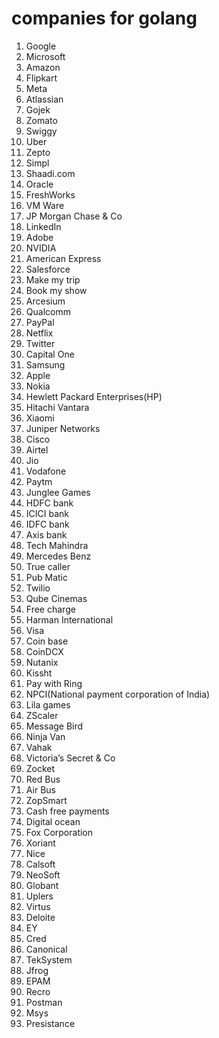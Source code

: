 # companies for golang
 
1.	Google
2.	Microsoft
3.	Amazon
4.	Flipkart
5.	Meta
6.	Atlassian
7.	Gojek
8.	Zomato
9.	Swiggy
10.	Uber
11.	Zepto
12.	Simpl
13.	Shaadi.com
14.	Oracle
15.	FreshWorks
16.	VM Ware
17.	JP Morgan Chase & Co
18.	LinkedIn
19.	Adobe
20.	NVIDIA
21.	American Express
22.	Salesforce
23.	Make my trip
24.	Book my show
25.	Arcesium
26.	Qualcomm
27.	PayPal
28.	Netflix
29.	Twitter
30.	Capital One
31.	Samsung
32.	Apple
33.	Nokia
34.	Hewlett Packard Enterprises(HP)
35.	Hitachi Vantara
36.	Xiaomi
37.	Juniper Networks
38.	Cisco
39.	Airtel
40.	Jio
41.	Vodafone
42.	Paytm
43.	Junglee Games
44.	HDFC bank
45.	ICICI bank
46.	IDFC bank
47.	Axis bank
48.	Tech Mahindra
49.	Mercedes Benz
50.	True caller
51.	Pub Matic
52.	Twilio
53.	Qube Cinemas
54.	Free charge
55.	Harman International
56.	Visa
57.	Coin base
58.	CoinDCX
59.	Nutanix
60.	Kissht
61.	Pay with Ring
62.	NPCI(National payment corporation of India)
63.	Lila games
64.	ZScaler
65.	Message Bird
66.	Ninja Van
67.	Vahak
68.	Victoria’s Secret & Co
69.	Zocket
70.	Red Bus
71.	Air Bus
72.	ZopSmart
73.	Cash free payments
74.	Digital ocean
75.	Fox Corporation
76. Xoriant
77. Nice
78. Calsoft
79. NeoSoft
80. Globant
81. Uplers
82. Virtus
83. Deloite
84. EY
85. Cred
86. Canonical
87. TekSystem
88. Jfrog
89. EPAM
90. Recro
91. Postman
92. Msys
93. Presistance